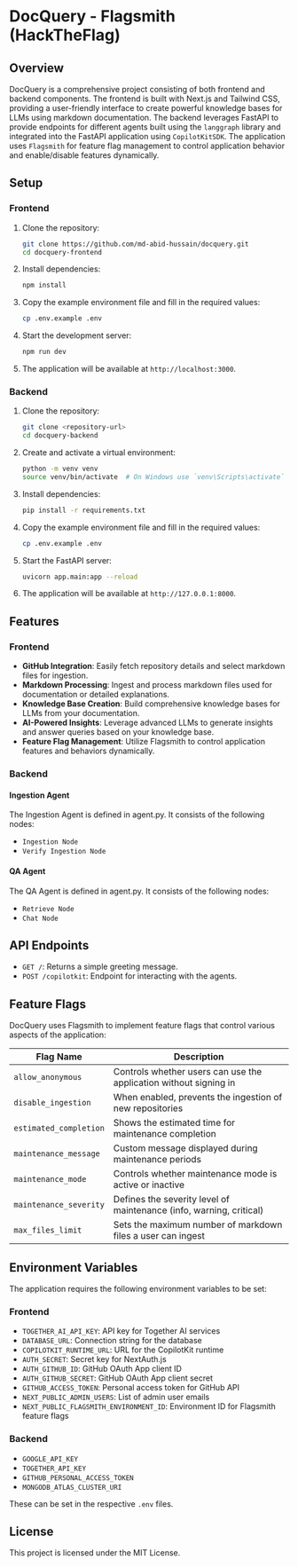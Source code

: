 # DocQuery - Flagsmith (HackTheFlag)

## Overview

DocQuery is a comprehensive project consisting of both frontend and backend components. The frontend is built with Next.js and Tailwind CSS, providing a user-friendly interface to create powerful knowledge bases for LLMs using markdown documentation. The backend leverages FastAPI to provide endpoints for different agents built using the `langgraph` library and integrated into the FastAPI application using `CopilotKitSDK`. The application uses `Flagsmith` for feature flag management to control application behavior and enable/disable features dynamically.

<!-- ## Video: Click to view

[![Youtube Video](https://img.youtube.com/vi/nYDthsB8d7I/maxresdefault.jpg)](https://youtu.be/nYDthsB8d7I?si=uOEHGZB2A7DRpMsn) -->

## Setup

### Frontend

1. Clone the repository:

    ```sh
    git clone https://github.com/md-abid-hussain/docquery.git
    cd docquery-frontend
    ```

2. Install dependencies:

    ```sh
    npm install
    ```

3. Copy the example environment file and fill in the required values:

    ```sh
    cp .env.example .env
    ```

4. Start the development server:

    ```sh
    npm run dev
    ```

5. The application will be available at `http://localhost:3000`.

### Backend

1. Clone the repository:

    ```sh
    git clone <repository-url>
    cd docquery-backend
    ```

2. Create and activate a virtual environment:

    ```sh
    python -m venv venv
    source venv/bin/activate  # On Windows use `venv\Scripts\activate`
    ```

3. Install dependencies:

    ```sh
    pip install -r requirements.txt
    ```

4. Copy the example environment file and fill in the required values:

    ```sh
    cp .env.example .env
    ```

5. Start the FastAPI server:

    ```sh
    uvicorn app.main:app --reload
    ```

6. The application will be available at `http://127.0.0.1:8000`.

## Features

### Frontend

- **GitHub Integration**: Easily fetch repository details and select markdown files for ingestion.
- **Markdown Processing**: Ingest and process markdown files used for documentation or detailed explanations.
- **Knowledge Base Creation**: Build comprehensive knowledge bases for LLMs from your documentation.
- **AI-Powered Insights**: Leverage advanced LLMs to generate insights and answer queries based on your knowledge base.
- **Feature Flag Management**: Utilize Flagsmith to control application features and behaviors dynamically.

### Backend

#### Ingestion Agent

The Ingestion Agent is defined in agent.py. It consists of the following nodes:

- `Ingestion Node`
- `Verify Ingestion Node`

#### QA Agent

The QA Agent is defined in agent.py. It consists of the following nodes:

- `Retrieve Node`
- `Chat Node`

## API Endpoints

- `GET /`: Returns a simple greeting message.
- `POST /copilotkit`: Endpoint for interacting with the agents.

## Feature Flags

DocQuery uses Flagsmith to implement feature flags that control various aspects of the application:

| Flag Name | Description |
|-----------|-------------|
| `allow_anonymous` | Controls whether users can use the application without signing in |
| `disable_ingestion` | When enabled, prevents the ingestion of new repositories |
| `estimated_completion` | Shows the estimated time for maintenance completion |
| `maintenance_message` | Custom message displayed during maintenance periods |
| `maintenance_mode` | Controls whether maintenance mode is active or inactive |
| `maintenance_severity` | Defines the severity level of maintenance (info, warning, critical) |
| `max_files_limit` | Sets the maximum number of markdown files a user can ingest |

## Environment Variables

The application requires the following environment variables to be set:

### Frontend

- `TOGETHER_AI_API_KEY`: API key for Together AI services
- `DATABASE_URL`: Connection string for the database
- `COPILOTKIT_RUNTIME_URL`: URL for the CopilotKit runtime
- `AUTH_SECRET`: Secret key for NextAuth.js
- `AUTH_GITHUB_ID`: GitHub OAuth App client ID
- `AUTH_GITHUB_SECRET`: GitHub OAuth App client secret
- `GITHUB_ACCESS_TOKEN`: Personal access token for GitHub API
- `NEXT_PUBLIC_ADMIN_USERS`: List of admin user emails
- `NEXT_PUBLIC_FLAGSMITH_ENVIRONMENT_ID`: Environment ID for Flagsmith feature flags

### Backend

- `GOOGLE_API_KEY`
- `TOGETHER_API_KEY`
- `GITHUB_PERSONAL_ACCESS_TOKEN`
- `MONGODB_ATLAS_CLUSTER_URI`

These can be set in the respective `.env` files.

## License

This project is licensed under the MIT License.